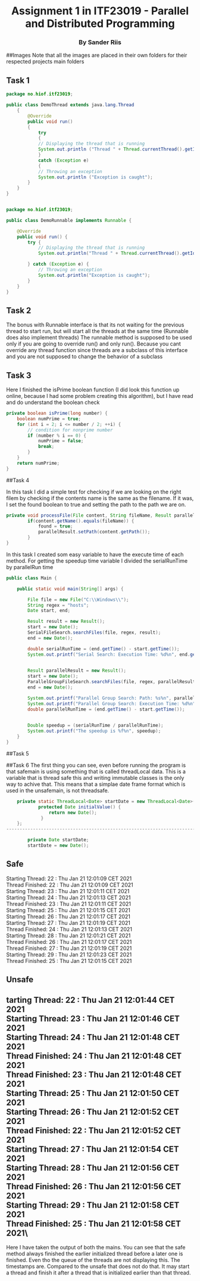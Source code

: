 <h1 align="center">Assignment 1 in ITF23019 - Parallel and Distributed Programming </h1> 
<h3 align="center">By Sander Riis </h3>


##Images 
Note that all the images are placed in their own folders for their respected projects main folders

## Task 1

````java
package no.hiof.itf23019;

public class DemoThread extends java.lang.Thread
    {
        @Override
        public void run()
        {
            try
            {
            // Displaying the thread that is running
            System.out.println ("Thread " + Thread.currentThread().getId() + " is running");
            }
            catch (Exception e)
            {
            // Throwing an exception
            System.out.println ("Exception is caught");
        }
    }
}
````

````java

package no.hiof.itf23019;

public class DemoRunnable implements Runnable {

    @Override
    public void run() {
        try {
            // Displaying the thread that is running
            System.out.println("Thread " + Thread.currentThread().getId() + " is running");

        } catch (Exception e) {
            // Throwing an exception
            System.out.println("Exception is caught");
        }
    }
}
````

## Task 2

The bonus with Runnable interface is that its not waiting for the previous thread to start run, but will start all the threads at the same time (Runnable does also implement threads)
The runnable method is supposed to be used only if you are going to override run() and only run(). Because you cant override any thread function since threads are a subclass of this interface and you are not supposed to change the behavior of a subclass


## Task 3

Here I finished the isPrime boolean function (I did look this function up online, because I had some problem creating this algorithm), but I have read and do understand the boolean check 

````java
private boolean isPrime(long number) {
    boolean numPrime = true;
    for (int i = 2; i <= number / 2; ++i) {
        // condition for nonprime number
        if (number % i == 0) {
            numPrime = false;
            break;
        }
    }
    return numPrime;
}
````

##Task 4 

In this task I did a simple test for checking if we are looking on the right filem by checking if the contents name is the same as the filename. 
If it was, I set the found boolean to true and setting the path to the path we are on. 
````java
private void processFile(File content, String fileName, Result parallelResult) {
        if(content.getName().equals(fileName)) {
            found = true;
            parallelResult.setPath(content.getPath());
        }
}

````

In this task I created som easy variable to have the execute time of each method. For getting the speedup time variable I divided the serialRunTime by parallelRun time 
````java
public class Main {

	public static void main(String[] args) {

		File file = new File("C:\\Windows\\");
		String regex = "hosts";
		Date start, end;

		Result result = new Result();
		start = new Date();
		SerialFileSearch.searchFiles(file, regex, result);
		end = new Date();

		double serialRunTime = (end.getTime() - start.getTime());
		System.out.printf("Serial Search: Execution Time: %d%n", end.getTime() - start.getTime());

		
		Result parallelResult = new Result();
		start = new Date();
		ParallelGroupFileSearch.searchFiles(file, regex, parallelResult);
		end = new Date();

		System.out.printf("Parallel Group Search: Path: %s%n", parallelResult.getPath());
		System.out.printf("Parallel Group Search: Execution Time: %d%n", end.getTime() - start.getTime());
		double parallelRunTime = (end.getTime() - start.getTime());
		

		Double speedup = (serialRunTime / parallelRunTime);
		System.out.printf("The speedup is %f%n", speedup);
	}
}
````

##Task 5


##Task 6 
The first thing you can see, even before running the program is that safemain is using something that is called threadLocal data. 
This is a variable that is thread safe  this and writing immutable classes is the only way to achive that. This means that a simplae date frame 
format which is used in the unsafemain, is not threadsafe.
````java
	private static ThreadLocal<Date> startDate = new ThreadLocal<Date>() {
            protected Date initialValue() {
                return new Date();
             }
    };
-----------------------------------------------------------------------------

        private Date startDate;
        startDate = new Date();


````

Safe
--------------------------------------------------
Starting Thread: 22 : Thu Jan 21 12:01:09 CET 2021\
Thread Finished: 22 : Thu Jan 21 12:01:09 CET 2021\
Starting Thread: 23 : Thu Jan 21 12:01:11 CET 2021\
Starting Thread: 24 : Thu Jan 21 12:01:13 CET 2021\
Thread Finished: 23 : Thu Jan 21 12:01:11 CET 2021\
Starting Thread: 25 : Thu Jan 21 12:01:15 CET 2021\
Starting Thread: 26 : Thu Jan 21 12:01:17 CET 2021\
Starting Thread: 27 : Thu Jan 21 12:01:19 CET 2021\
Thread Finished: 24 : Thu Jan 21 12:01:13 CET 2021\
Starting Thread: 28 : Thu Jan 21 12:01:21 CET 2021\
Thread Finished: 26 : Thu Jan 21 12:01:17 CET 2021\
Thread Finished: 27 : Thu Jan 21 12:01:19 CET 2021\
Starting Thread: 29 : Thu Jan 21 12:01:23 CET 2021\
Thread Finished: 25 : Thu Jan 21 12:01:15 CET 2021

Unsafe
--------------------------------------------------
tarting Thread: 22 : Thu Jan 21 12:01:44 CET 2021\
Starting Thread: 23 : Thu Jan 21 12:01:46 CET 2021\
Starting Thread: 24 : Thu Jan 21 12:01:48 CET 2021\
Thread Finished: 24 : Thu Jan 21 12:01:48 CET 2021\
Thread Finished: 23 : Thu Jan 21 12:01:48 CET 2021\
Starting Thread: 25 : Thu Jan 21 12:01:50 CET 2021\
Starting Thread: 26 : Thu Jan 21 12:01:52 CET 2021\
Thread Finished: 22 : Thu Jan 21 12:01:52 CET 2021\
Starting Thread: 27 : Thu Jan 21 12:01:54 CET 2021\
Starting Thread: 28 : Thu Jan 21 12:01:56 CET 2021\
Thread Finished: 26 : Thu Jan 21 12:01:56 CET 2021\
Starting Thread: 29 : Thu Jan 21 12:01:58 CET 2021\
Thread Finished: 25 : Thu Jan 21 12:01:58 CET 2021\
--------------------------------------------------

Here I have taken the output of both the mains. You can see that the safe method always finished the earlier initialized thread before a later one is finished.
Even tho the queue of the threads are not displaying this. The timestamps are. Compared to the unsafe that does not do that. 
It may start a thread and finish it after a thread that is initialized earlier than that thread. 